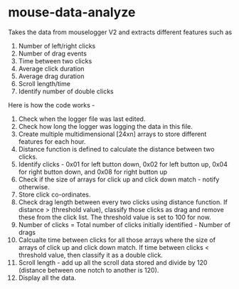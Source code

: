 # mouse-data-analyze
Takes the data from mouselogger V2 and extracts different features such as 
1. Number of left/right clicks
2. Number of drag events
3. Time between two clicks
4. Average click duration 
5. Average drag duration
6. Scroll length/time
7. Identify number of double clicks

Here is how the code works -

1. Check when the logger file was last edited.
2. Check how long the logger was logging the data in this file.
3. Create multiple multidimensional [24xn] arrays to store different features for each hour.
4. Distance function is defined to calculate the distance between two clicks.
5. Identify clicks - 0x01 for left button down, 0x02 for left button up, 0x04 for right button down, and 0x08 for right button up
6. Check if the size of arrays for click up and click down match - notify otherwise.
7. Store click co-ordinates.
8. Check drag length between every two clicks using distance function. If distance > (threshold value), classify those clicks as drag and remove these from the click list. The threshold value is set to 100 for now.
9. Number of clicks = Total number of clicks initially identified - Number of drags
10. Calcualte time between clicks for all those arrays where the size of arrays of click up and click down match. If time between clicks < threshold value, then classify it as a double click. 
11. Scroll length - add up all the scroll data stored and divide by 120 (distance between one notch to another is 120).
12. Display all the data.

